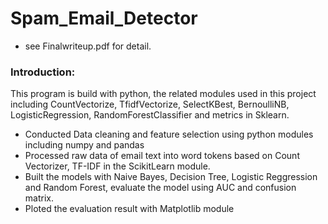 # Spam_Email_Detector
- see Finalwriteup.pdf for detail.
### Introduction:
This program is build with python, the related modules used in this project including CountVectorize, TfidfVectorize, SelectKBest, BernoulliNB, LogisticRegression, RandomForestClassifier and metrics in Sklearn.
* Conducted Data cleaning and feature selection using python modules including numpy and pandas
* Processed raw data of email text into word tokens based on Count Vectorizer, TF-IDF in the ScikitLearn module.
* Built the models with Naive Bayes, Decision Tree, Logistic Reggression and Random Forest, evaluate the model using AUC and confusion matrix.
* Ploted the evaluation result with Matplotlib module
